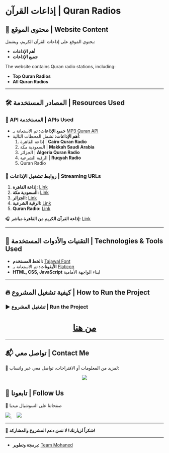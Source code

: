 # إذاعات القرآن | Quran Radios

## 📌 محتوى الموقع | Website Content
يحتوي الموقع على إذاعات القرآن الكريم، ويشمل:
- **أهم الإذاعات**
- **جميع الإذاعات**

The website contains Quran radio stations, including:
- **Top Quran Radios**
- **All Quran Radios**

---

## 🛠️ المصادر المستخدمة | Resources Used

### 📡 API المستخدمة | APIs Used

- **جميع الإذاعات:** تم الاستعانة بـ [MP3 Quran API](https://mp3quran.net/api/v3/radios)
- **أهم الإذاعات:** تشمل المحطات التالية:
  1. إذاعة القاهرة | **Cairo Quran Radio**
  2. السعودية مكة | **Makkah Saudi Arabia**
  3. الجزائر | **Algeria Quran Radio**
  4. الرقية الشرعية | **Ruqyah Radio**
  5. Quran Radio

### 🔗 روابط تشغيل الإذاعات | Streaming URLs

1. **إذاعة القاهرة:** [Link](https://stream.radiojar.com/8s5u5tpdtwzuv)
2. **السعودية مكة:** [Link](https://stream.radiojar.com/4wqre23fytzuv)
3. **الجزائر:** [Link](https://webradio.tda.dz/Coran_64K.mp3)
4. **الرقية الشرعية:** [Link](https://qurango.net/radio/roqiah)
5. **Quran Radio:** [Link](https://qurango.net/radio/tarateel)

🎧 **إذاعة القرآن الكريم من القاهرة مباشر:** [Link](https://stream.radiojar.com/8s5u5tpdtwzuv)

---

## 🎨 التقنيات والأدوات المستخدمة | Technologies & Tools Used

- **الخط المستخدم:** [Tajawal Font](https://fonts.google.com/specimen/Tajawal)
- **الأيقونات:** تم الاستعانة بـ [Flaticon](https://www.flaticon.com/)
- **HTML, CSS, JavaScript** لبناء الواجهة الأمامية

---

## 🔥 كيفية تشغيل المشروع | How to Run the Project


### ▶️ تشغيل المشروع | Run the Project

<h1 align="center">
  <a href="https://teamm0haned.github.io/QuranRadio/">من هنا</a>
</h1>


---

## 📬 تواصل معي | Contact Me

📢 لمزيد من المعلومات أو الاقتراحات، تواصل معي عبر واتساب:
<p align="center">
  <a href="https://wa.me/201119233458">
    <img src="https://img.shields.io/badge/WhatsApp-Chat-green?style=for-the-badge&logo=whatsapp&logoColor=white" />
  </a>
  
## 📲 تابعونا | Follow Us

🔗 صفحاتنا على السوشيال ميديا

 <a href="https://www.youtube.com/@team_mohaned">
    <img src="https://img.shields.io/badge/YouTube-Subscribe-red?style=for-the-badge&logo=youtube&logoColor=white" />
  </a>
  &nbsp;&nbsp;&nbsp;
  <a href="https://www.tiktok.com/@team_m0haned">
    <img src="https://img.shields.io/badge/TikTok-Follow-black?style=for-the-badge&logo=tiktok&logoColor=white" />
  </a>

  
  



---

🎉 **شكراً لزيارتك! لا تنسَ دعم المشروع والمشاركة!**

---

- <b>برمجة وتطوير:</b> <a href="https://teammohaned.icu/" target="_blank">Team Mohaned</a>























